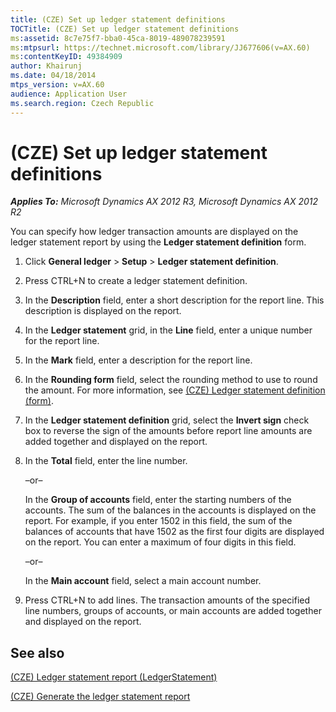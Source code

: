 ```yaml
---
title: (CZE) Set up ledger statement definitions
TOCTitle: (CZE) Set up ledger statement definitions
ms:assetid: 8c7e75f7-bba0-45ca-8019-489078239591
ms:mtpsurl: https://technet.microsoft.com/library/JJ677606(v=AX.60)
ms:contentKeyID: 49384909
author: Khairunj
ms.date: 04/18/2014
mtps_version: v=AX.60
audience: Application User
ms.search.region: Czech Republic
---
```


# (CZE) Set up ledger statement definitions 


_**Applies To:** Microsoft Dynamics AX 2012 R3, Microsoft Dynamics AX 2012 R2_

You can specify how ledger transaction amounts are displayed on the ledger statement report by using the **Ledger statement definition** form.

1.  Click **General ledger** \> **Setup** \> **Ledger statement definition**.

2.  Press CTRL+N to create a ledger statement definition.

3.  In the **Description** field, enter a short description for the report line. This description is displayed on the report.

4.  In the **Ledger statement** grid, in the **Line** field, enter a unique number for the report line.

5.  In the **Mark** field, enter a description for the report line.

6.  In the **Rounding form** field, select the rounding method to use to round the amount. For more information, see [(CZE) Ledger statement definition (form)](https://technet.microsoft.com/library/jj710663\(v=ax.60\)).

7.  In the **Ledger statement definition** grid, select the **Invert sign** check box to reverse the sign of the amounts before report line amounts are added together and displayed on the report.

8.  In the **Total** field, enter the line number.
    
    –or–
    
    In the **Group of accounts** field, enter the starting numbers of the accounts. The sum of the balances in the accounts is displayed on the report. For example, if you enter 1502 in this field, the sum of the balances of accounts that have 1502 as the first four digits are displayed on the report. You can enter a maximum of four digits in this field.
    
    –or–
    
    In the **Main account** field, select a main account number.

9.  Press CTRL+N to add lines. The transaction amounts of the specified line numbers, groups of accounts, or main accounts are added together and displayed on the report.

## See also

[(CZE) Ledger statement report (LedgerStatement)](cze-ledger-statement-report-ledgerstatement.md)

[(CZE) Generate the ledger statement report](cze-generate-the-ledger-statement-report.md)

  


